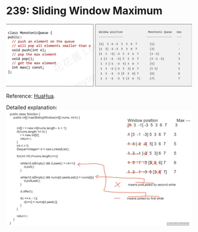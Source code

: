# 239: Sliding Window Maximum

![chart](LC239_1.png)

Reference: [HuaHua](http://zxi.mytechroad.com/blog/heap/leetcode-239-sliding-window-maximum/).

Detailed explanation:
![chart](LC239_2.png)